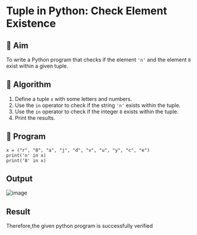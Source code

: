 # Tuple in Python: Check Element Existence

## 🎯 Aim
To write a Python program that checks if the element `'n'` and the element `8` exist within a given tuple.

## 🧠 Algorithm
1. Define a tuple `x` with some letters and numbers.
2. Use the `in` operator to check if the string `'n'` exists within the tuple.
3. Use the `in` operator to check if the integer `8` exists within the tuple.
4. Print the results.

## 🧾 Program
```
x = ("r", "8", "a", "j", "d", "v", "u", "y", "c", "e")
print('n' in x)
print('8' in x)
```
## Output
![image](https://github.com/user-attachments/assets/9173a8eb-3e1c-4e14-9817-f11461fcfbec)



## Result
Therefore,the given python program is successfully verified
